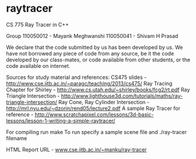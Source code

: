 raytracer
=========

CS 775 Ray Tracer in C++ 

Group 
110050012 - Mayank Meghwanshi
110050041 - Shivam H Prasad


We declare that the code submitted by us has been developed by us. We have not borrowed any piece of code from any source, be it the code developed by our class-mates, or code available from other students, or the code available on internet.

Sources for study material and references:
	CS475 slides - http://www.cse.iitb.ac.in/~paragc/teaching/2013/cs475/
	Ray Tracing Chapter for Shirley - http://www.cs.utah.edu/~shirley/books/fcg2/rt.pdf
	Ray Triangle Intersection - http://www.lighthouse3d.com/tutorials/maths/ray-triangle-intersection/
	Ray Cone, Ray Cylinder Intersection - http://mrl.nyu.edu/~dzorin/rend05/lecture2.pdf
	A sample Ray Tracer for reference - http://www.scratchapixel.com/lessons/3d-basic-lessons/lesson-1-writing-a-simple-raytracer/

For compiling run make
To run specify a sample scene file and ./ray-tracer filename


HTML Report URL - www.cse.iitb.ac.in/~manku/ray-tracer
